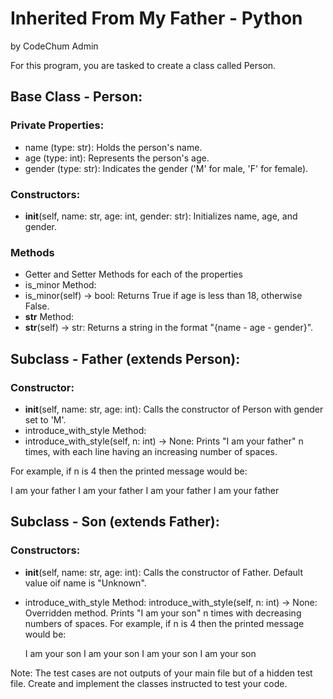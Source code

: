 # Inherited From My Father - Python
by CodeChum Admin

For this program, you are tasked to create a class called Person.

 

## Base Class - Person:

### Private Properties:
- name (type: str): Holds the person's name.
- age (type: int): Represents the person's age.
- gender (type: str): Indicates the gender ('M' for male, 'F' for female).
### Constructors:
- __init__(self, name: str, age: int, gender: str): Initializes name, age, and gender.
### Methods
- Getter and Setter Methods for each of the properties
- is_minor Method:
- is_minor(self) -> bool: Returns True if age is less than 18, otherwise False.
- __str__ Method:
- __str__(self) -> str: Returns a string in the format "{name - age - gender}".
 

## Subclass - Father (extends Person):

### Constructor:
- __init__(self, name: str, age: int): Calls the constructor of Person with gender set to 'M'.
- introduce_with_style Method:
- introduce_with_style(self, n: int) -> None: Prints "I am your father" n times, with each line having an increasing number of spaces.
 
For example, if n is 4 then the printed message would be:

I am your father
 I am your father
  I am your father
   I am your father
 

## Subclass - Son (extends Father):

### Constructors:
- __init__(self, name: str, age: int): Calls the constructor of Father. Default value oif name is "Unknown".
- introduce_with_style Method:
introduce_with_style(self, n: int) -> None: Overridden method. Prints "I am your son" n times with decreasing numbers of spaces.
For example, if n is 4 then the printed message would be:

   I am your son
  I am your son
 I am your son
I am your son
 

Note: The test cases are not outputs of your main file but of a hidden test file. Create and implement the classes instructed to test your code.